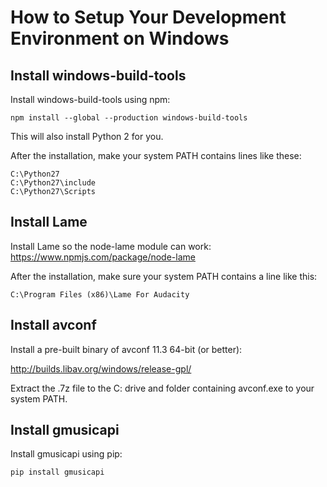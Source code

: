 # How to Setup Your Development Environment on Windows

## Install windows-build-tools
Install windows-build-tools using npm:

```
npm install --global --production windows-build-tools
```

This will also install Python 2 for you.

After the installation, make your system PATH contains lines like these:

```
C:\Python27
C:\Python27\include
C:\Python27\Scripts
```

## Install Lame
Install Lame so the node-lame module can work:
https://www.npmjs.com/package/node-lame

After the installation, make sure your system PATH contains a line like this:

```
C:\Program Files (x86)\Lame For Audacity
```

## Install avconf
Install a pre-built binary of avconf 11.3 64-bit (or better):

http://builds.libav.org/windows/release-gpl/

Extract the .7z file to the C: drive and folder containing avconf.exe to your system PATH.

## Install gmusicapi
Install gmusicapi using pip:

```
pip install gmusicapi
```
